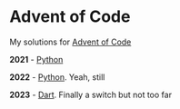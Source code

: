 # Advent of Code

My solutions for [Advent of Code](https://adventofcode.com/)

**2021** - [Python](https://github.com/augini/advent-of-code/tree/master/2021)

**2022** - [Python](https://github.com/augini/advent-of-code/tree/master/2022). Yeah, still

**2023** - [Dart](https://github.com/augini/advent-of-code/tree/master/2023). Finally a switch but not too far
